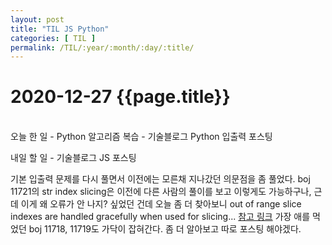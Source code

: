 ```yaml
---
layout: post
title: "TIL JS Python"
categories: [ TIL ]
permalink: /TIL/:year/:month/:day/:title/
---
```


# 2020-12-27 {{page.title}}
&nbsp;  
오늘 한 일
    - Python 알고리즘 복습
    - 기술블로그 Python 입출력 포스팅

내일 할 일
    - 기술블로그 JS 포스팅

기본 입출력 문제를 다시 풀면서 이전에는 모른채 지나갔던 의문점을 좀 풀었다.
boj 11721의 str index slicing은 이전에 다른 사람의 풀이를 보고 이렇게도 가능하구나, 근데 이게 왜 오류가 안 나지? 싶었던 건데 오늘 좀 더 찾아보니 out of range slice indexes are handled gracefully when used for slicing... [참고 링크](https://docs.python.org/3/tutorial/introduction.html#strings)
가장 애를 먹었던 boj 11718, 11719도 가닥이 잡혀간다. 좀 더 알아보고 따로 포스팅 해야겠다.